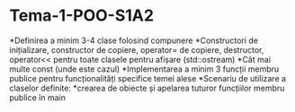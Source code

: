 # Tema-1-POO-S1A2


*Definirea a minim 3-4 clase folosind compunere
*Constructori de inițializare, constructor de copiere, operator= de copiere, destructor, operator<< pentru toate clasele pentru afișare (std::ostream)
*Cât mai multe const (unde este cazul)
*Implementarea a minim 3 funcții membru publice pentru funcționalități specifice temei alese
*Scenariu de utilizare a claselor definite:
*crearea de obiecte și apelarea tuturor funcțiilor membru publice în main

